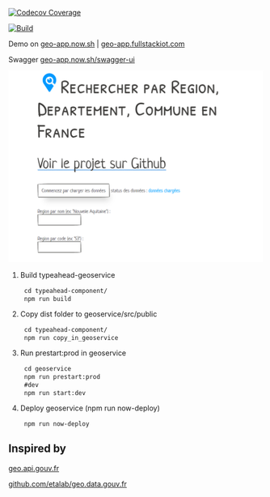 [![Codecov Coverage](https://img.shields.io/codecov/c/github/kevded/geo-app/master.svg?style=flat-square)](https://codecov.io/gh/kevded/geo-app/)

[![Build](https://github.com/kevded/geo-app/workflows/Node%20CI/badge.svg)](https://github.com/kevded/geo-app/workflows/Node%20CI/badge.svg)



Demo on [geo-app.now.sh](https://geo-app.now.sh)
|  [geo-app.fullstackiot.com](https://geo-app.fullstackiot.com)

Swagger [geo-app.now.sh/swagger-ui](https://geo-app.now.sh/swagger-ui)

[![Screenshot](/capture.png)](/capture.png)




1. Build typeahead-geoservice

        cd typeahead-component/ 
        npm run build

2. Copy dist folder to geoservice/src/public
        
        cd typeahead-component/ 
        npm run copy_in_geoservice

3. Run prestart:prod in geoservice

        cd geoservice
        npm run prestart:prod
        #dev
        npm run start:dev


4. Deploy geoservice (npm run now-deploy)

        npm run now-deploy


## Inspired by

[geo.api.gouv.fr](https://geo.api.gouv.fr)

[github.com/etalab/geo.data.gouv.fr](https://github.com/etalab/geo.data.gouv.fr)
